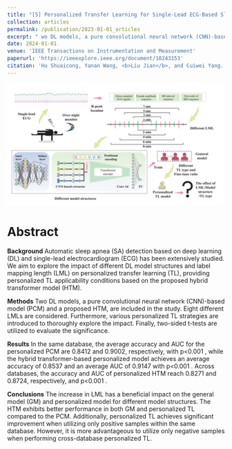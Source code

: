 ```yaml
---
title: "[5] Personalized Transfer Learning for Single-Lead ECG-Based Sleep Apnea Detection: Exploring the Label Mapping Length and Transfer Strategy Using Hybrid Transformer Model"
collection: articles
permalink: /publication/2023-01-01_articles
excerpt: " wo DL models, a pure convolutional neural network (CNN)-based model (PCM) and a proposed HTM, are included in the study. Eight different LMLs are considered. Furthermore, various personalized TL strategies are introduced to thoroughly explore the impact. Finally, two-sided t-tests are utilized to evaluate the significance.<br/><br/><img src='/images/TIM.jpg'><br/>"
date: 2024-01-01
venue: 'IEEE Transactions on Instrumentation and Measurement'
paperurl: 'https://ieeexplore.ieee.org/document/10243153' 
citation: 'Hu Shuaicong, Yanan Wang, <b>Liu Jian</b>, and Cuiwei Yang. "Personalized transfer learning for single-lead ecg-based sleep apnea detection: exploring the label mapping length and transfer strategy using hybrid transformer model." IEEE Transactions on Instrumentation and Measurement (2023).'
---
```


![](/images/TIM.jpg)

Abstract
==========
**Background**
Automatic sleep apnea (SA) detection based on deep learning (DL) and single-lead electrocardiogram (ECG) has been extensively studied. We aim to explore the impact of different DL model structures and label mapping length (LML) on personalized transfer learning (TL), providing personalized TL applicability conditions based on the proposed hybrid transformer model (HTM).

**Methods**
Two DL models, a pure convolutional neural network (CNN)-based model (PCM) and a proposed HTM, are included in the study. Eight different LMLs are considered. Furthermore, various personalized TL strategies are introduced to thoroughly explore the impact. Finally, two-sided t-tests are utilized to evaluate the significance. 

**Results**
 In the same database, the average accuracy and AUC for the personalized PCM are 0.8412 and 0.9002, respectively, with p<0.001 , while the hybrid transformer-based personalized model achieves an average accuracy of 0.8537 and an average AUC of 0.9147 with p<0.001 . Across databases, the accuracy and AUC of personalized HTM reach 0.8271 and 0.8724, respectively, and p<0.001 .

**Conclusions**
The increase in LML has a beneficial impact on the general model (GM) and personalized model for different model structures. The HTM exhibits better performance in both GM and personalized TL compared to the PCM. Additionally, personalized TL achieves significant improvement when utilizing only positive samples within the same database. However, it is more advantageous to utilize only negative samples when performing cross-database personalized TL.

<dl>
	<script type="text/javascript" src="//cdn.plu.mx/widget-details.js"></script>
	<a href="https://plu.mx/plum/a/?doi= 10.1109/TIM.2023.3312698
        
          " class="plumx-details" data-site="plum" data-hide-when-empty="true">Personalized Transfer Learning for Single-Lead ECG-Based Sleep Apnea Detection: Exploring the Label Mapping Length and Transfer Strategy Using Hybrid Transformer Model</a>
</dl>

<dl>
	<script type="text/javascript" src="https://d1bxh8uas1mnw7.cloudfront.net/assets/embed.js"></script><div class="altmetric-embed" data-badge-type="donut" data-altmetric-id="159566645"></div>
</dl>
